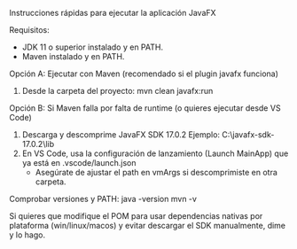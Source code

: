 Instrucciones rápidas para ejecutar la aplicación JavaFX

Requisitos:
- JDK 11 o superior instalado y en PATH.
- Maven instalado y en PATH.

Opción A: Ejecutar con Maven (recomendado si el plugin javafx funciona)
1. Desde la carpeta del proyecto:
   mvn clean javafx:run

Opción B: Si Maven falla por falta de runtime (o quieres ejecutar desde VS Code)
1. Descarga y descomprime JavaFX SDK 17.0.2
   Ejemplo: C:\javafx-sdk-17.0.2\lib
2. En VS Code, usa la configuración de lanzamiento (Launch MainApp) que ya está en .vscode/launch.json
   - Asegúrate de ajustar el path en vmArgs si descomprimiste en otra carpeta.

Comprobar versiones y PATH:
  java -version
  mvn -v

Si quieres que modifique el POM para usar dependencias nativas por plataforma (win/linux/macos) y evitar descargar el SDK manualmente, dime y lo hago.
